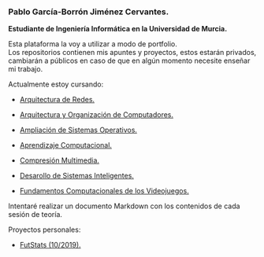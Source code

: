 ### Pablo García-Borrón Jiménez Cervantes.

**Estudiante de Ingeniería Informática en la Universidad de Murcia.** <br />

Esta plataforma la voy a utilizar a modo de portfolio.<br />
Los repositorios contienen mis apuntes y proyectos, estos estarán privados, cambiarán a públicos en caso de que en algún momento necesite enseñar mi trabajo.

 Actualmente estoy cursando:

- [Arquitectura de Redes.](https://github.com/garcibo/AR.git)
- [Arquitectura y Organización de Computadores.](https://github.com/garcibo/AOC.git)
- [Ampliación de Sistemas Operativos.](https://github.com/garcibo/ASO.git)

- [Aprendizaje Computacional.](https://github.com/garcibo/AComp.git)
- [Compresión Multimedia.](https://github.com/garcibo/CMul.git)
- [Desarollo de Sistemas Inteligentes.](https://github.com/garcibo/DSint.git)
- [Fundamentos Computacionales de los Videojuegos.](https://github.com/garcibo/FCV.git)


Intentaré realizar un documento Markdown con los contenidos de cada sesión de teoría.<br />

Proyectos personales:
- [FutStats (10/2019).](https://github.com/garcibo/FutStats.git)
